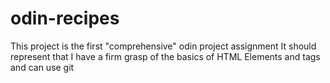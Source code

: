 # odin-recipes

This project is the first "comprehensive" odin project assignment 
It should represent that I have a firm grasp of the basics of HTML Elements and tags and can use git